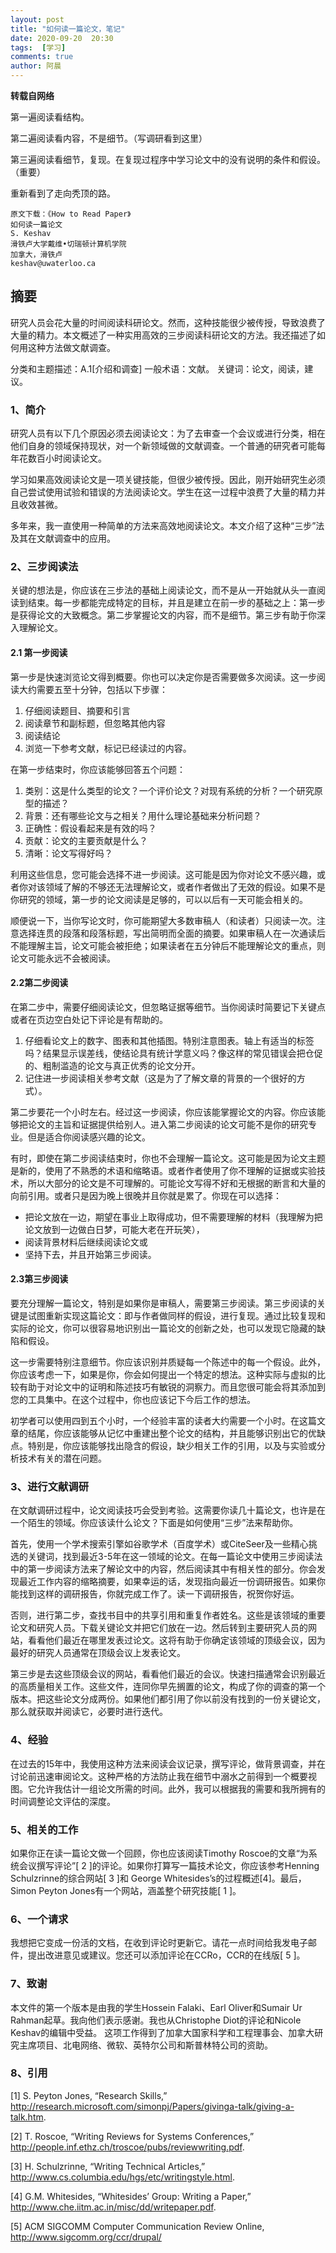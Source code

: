 ```yaml
---
layout: post
title: "如何读一篇论文，笔记"
date: 2020-09-20  20:30
tags:  [学习]
comments: true
author: 阿晨
---
```

**转载自网络**

第一遍阅读看结构。

第二遍阅读看内容，不是细节。（写调研看到这里）

第三遍阅读看细节，复现。在复现过程序中学习论文中的没有说明的条件和假设。（重要）

重新看到了走向秃顶的路。

    原文下载：《How to Read Paper》
    如何读一篇论文
    S. Keshav
    滑铁卢大学戴维•切瑞顿计算机学院
    加拿大，滑铁卢
    keshav@uwaterloo.ca

## 摘要
研究人员会花大量的时间阅读科研论文。然而，这种技能很少被传授，导致浪费了大量的精力。本文概述了一种实用高效的三步阅读科研论文的方法。我还描述了如何用这种方法做文献调查。

分类和主题描述：A.1[介绍和调查]
一般术语：文献。
关键词：论文，阅读，建议。

### 1、简介
研究人员有以下几个原因必须去阅读论文：为了去审查一个会议或进行分类，相在他们自身的领域保持现状，对一个新领域做的文献调查。一个普通的研究者可能每年花数百小时阅读论文。

学习如果高效阅读论文是一项关键技能，但很少被传授。因此，刚开始研究生必须自己尝试使用试验和错误的方法阅读论文。学生在这一过程中浪费了大量的精力并且收效甚微。

多年来，我一直使用一种简单的方法来高效地阅读论文。本文介绍了这种“三步”法及其在文献调查中的应用。

### 2、三步阅读法
关键的想法是，你应该在三步法的基础上阅读论文，而不是从一开始就从头一直阅读到结束。每一步都能完成特定的目标，并且是建立在前一步的基础之上：第一步是获得论文的大致概念。第二步掌握论文的内容，而不是细节。第三步有助于你深入理解论文。

#### 2.1 第一步阅读
第一步是快速浏览论文得到概要。你也可以决定你是否需要做多次阅读。这一步阅读大约需要五至十分钟，包括以下步骤：
1. 仔细阅读题目、摘要和引言
2. 阅读章节和副标题，但忽略其他内容
3. 阅读结论
4. 浏览一下参考文献，标记已经读过的内容。

在第一步结束时，你应该能够回答五个问题：
1. 类别：这是什么类型的论文？一个评价论文？对现有系统的分析？一个研究原型的描述？
2. 背景：还有哪些论文与之相关？用什么理论基础来分析问题？
3. 正确性：假设看起来是有效的吗？
4. 贡献：论文的主要贡献是什么？
5. 清晰：论文写得好吗？

利用这些信息，您可能会选择不进一步阅读。这可能是因为你对论文不感兴趣，或者你对该领域了解的不够还无法理解论文，或者作者做出了无效的假设。如果不是你研究的领域，第一步的论文阅读是足够的，可以以后有一天可能会相关的。

顺便说一下，当你写论文时，你可能期望大多数审稿人（和读者）只阅读一次。注意选择连贯的段落和段落标题，写出简明而全面的摘要。如果审稿人在一次通读后不能理解主旨，论文可能会被拒绝；如果读者在五分钟后不能理解论文的重点，则论文可能永远不会被阅读。

#### 2.2第二步阅读
在第二步中，需要仔细阅读论文，但忽略证据等细节。当你阅读时简要记下关键点或者在页边空白处记下评论是有帮助的。
1. 仔细看论文上的数字、图表和其他插图。特别注意图表。轴上有适当的标签吗？结果显示误差线，使结论具有统计学意义吗？像这样的常见错误会把仓促的、粗制滥造的论文与真正优秀的论文分开。
2. 记住进一步阅读相关参考文献（这是为了了解文章的背景的一个很好的方式）。

第二步要花一个小时左右。经过这一步阅读，你应该能掌握论文的内容。你应该能够把论文的主旨和证据提供给别人。进入第二步阅读的论文可能不是你的研究专业。但是适合你阅读感兴趣的论文。

有时，即使在第二步阅读结束时，你也不会理解一篇论文。这可能是因为论文主题是新的，使用了不熟悉的术语和缩略语。或者作者使用了你不理解的证据或实验技术，所以大部分的论文是不可理解的。可能论文写得不好和无根据的断言和大量的向前引用。或者只是因为晚上很晚并且你就是累了。你现在可以选择：
* 把论文放在一边，期望在事业上取得成功，但不需要理解的材料（我理解为把论文放到一边做白日梦，可能大老在开玩笑），
* 阅读背景材料后继续阅读论文或
* 坚持下去，并且开始第三步阅读。

#### 2.3第三步阅读
要充分理解一篇论文，特别是如果你是审稿人，需要第三步阅读。第三步阅读的关键是试图重新实现这篇论文：即与作者做同样的假设，进行复现。通过比较复现和实际的论文，你可以很容易地识别出一篇论文的创新之处，也可以发现它隐藏的缺陷和假设。

这一步需要特别注意细节。你应该识别并质疑每一个陈述中的每一个假设。此外，你应该考虑一下，如果是你，你会如何提出一个特定的想法。这种实际与虚拟的比较有助于对论文中的证明和陈述技巧有敏锐的洞察力。而且您很可能会将其添加到您的工具集中。在这个过程中，你也应该记下今后工作的想法。

初学者可以使用四到五个小时，一个经验丰富的读者大约需要一个小时。在这篇文章的结尾，你应该能够从记忆中重建出整个论文的结构，并且能够识别出它的优缺点。特别是，你应该能够找出隐含的假设，缺少相关工作的引用，以及与实验或分析技术有关的潜在问题。

### 3、进行文献调研
在文献调研过程中，论文阅读技巧会受到考验。这需要你读几十篇论文，也许是在一个陌生的领域。你应该读什么论文？下面是如何使用“三步”法来帮助你。

首先，使用一个学术搜索引擎如谷歌学术（百度学术）或CiteSeer及一些精心挑选的关键词，找到最近3-5年在这一领域的论文。在每一篇论文中使用三步阅读法中的第一步阅读方法来了解论文中的内容，然后阅读其中有相关性的部分。你会发现最近工作内容的缩略摘要，如果幸运的话，发现指向最近一份调研报告。如果你能找到这样的调研报告，你就完成工作了。读一下调研报告，祝贺你好运。

否则，进行第二步，查找书目中的共享引用和重复作者姓名。这些是该领域的重要论文和研究人员。下载关键论文并把它们放在一边。然后转到主要研究人员的网站，看看他们最近在哪里发表过论文。这将有助于你确定该领域的顶级会议，因为最好的研究人员通常在顶级会议上发表论文。

第三步是去这些顶级会议的网站，看看他们最近的会议。快速扫描通常会识别最近的高质量相关工作。这些文件，连同你早先搁置的论文，构成了你的调查的第一个版本。把这些论文分成两份。如果他们都引用了你以前没有找到的一份关键论文，那么就获取并阅读它，必要时进行迭代。

### 4、经验
在过去的15年中，我使用这种方法来阅读会议记录，撰写评论，做背景调查，并在讨论前迅速审阅论文。这种严格的方法防止我在细节中溺水之前得到一个概要视图。它允许我估计一组论文所需的时间。此外，我可以根据我的需要和我所拥有的时间调整论文评估的深度。

### 5、相关的工作
如果你正在读一篇论文做一个回顾，你也应该阅读Timothy Roscoe的文章“为系统会议撰写评论”[ 2 ]的评论。如果你打算写一篇技术论文，你应该参考Henning Schulzrinne的综合网站[ 3 ]和 George Whitesides’s的过程概述[4]。最后，Simon Peyton Jones有一个网站，涵盖整个研究技能[ 1 ]。

### 6、一个请求
我想把它变成一份活的文档，在收到评论时更新它。请花一点时间给我发电子邮件，提出改进意见或建议。您还可以添加评论在CCRo，CCR的在线版[ 5 ]。

### 7、致谢
本文件的第一个版本是由我的学生Hossein Falaki、Earl Oliver和Sumair Ur Rahman起草。我向他们表示感谢。我也从Christophe Diot的评论和Nicole Keshav的编辑中受益。
这项工作得到了加拿大国家科学和工程理事会、加拿大研究主席项目、北电网络、微软、英特尔公司和斯普林特公司的资助。

### 8、引用

[1] S. Peyton Jones, “Research Skills,” http://research.microsoft.com/simonpj/Papers/givinga-talk/giving-a-talk.htm.

[2] T. Roscoe, “Writing Reviews for Systems Conferences,” http://people.inf.ethz.ch/troscoe/pubs/reviewwriting.pdf.

[3] H. Schulzrinne, “Writing Technical Articles,” http://www.cs.columbia.edu/hgs/etc/writingstyle.html.

[4] G.M. Whitesides, “Whitesides’ Group: Writing a Paper,” http://www.che.iitm.ac.in/misc/dd/writepaper.pdf.

[5] ACM SIGCOMM Computer Communication Review Online, http://www.sigcomm.org/ccr/drupal/


